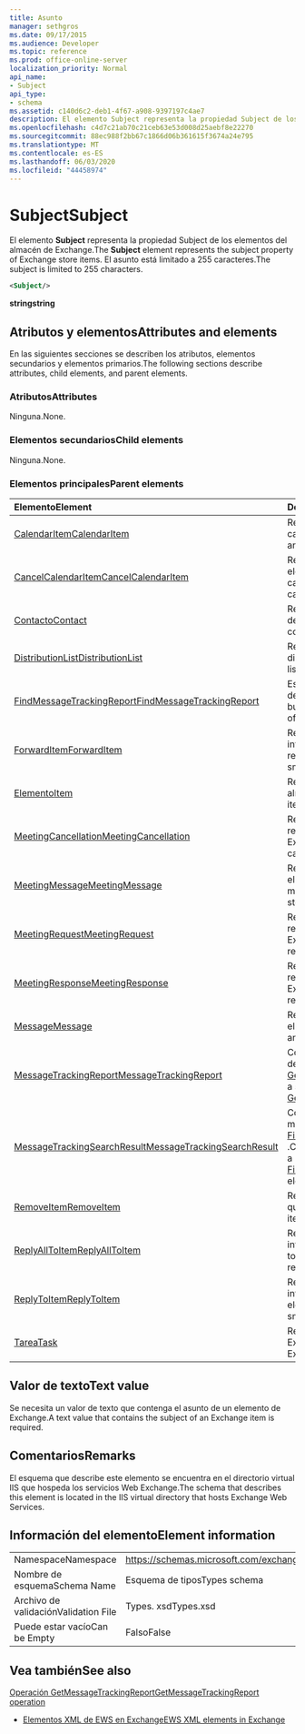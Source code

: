 ```yaml
---
title: Asunto
manager: sethgros
ms.date: 09/17/2015
ms.audience: Developer
ms.topic: reference
ms.prod: office-online-server
localization_priority: Normal
api_name:
- Subject
api_type:
- schema
ms.assetid: c140d6c2-deb1-4f67-a908-9397197c4ae7
description: El elemento Subject representa la propiedad Subject de los elementos del almacén de Exchange. El asunto está limitado a 255 caracteres.
ms.openlocfilehash: c4d7c21ab70c21ceb63e53d008d25aebf8e22270
ms.sourcegitcommit: 88ec988f2bb67c1866d06b361615f3674a24e795
ms.translationtype: MT
ms.contentlocale: es-ES
ms.lasthandoff: 06/03/2020
ms.locfileid: "44458974"
---
```

# <a name="subject"></a><span data-ttu-id="23387-104">Subject</span><span class="sxs-lookup"><span data-stu-id="23387-104">Subject</span></span>

<span data-ttu-id="23387-105">El elemento **Subject** representa la propiedad Subject de los elementos del almacén de Exchange.</span><span class="sxs-lookup"><span data-stu-id="23387-105">The **Subject** element represents the subject property of Exchange store items.</span></span> <span data-ttu-id="23387-106">El asunto está limitado a 255 caracteres.</span><span class="sxs-lookup"><span data-stu-id="23387-106">The subject is limited to 255 characters.</span></span> 
  
```XML
<Subject/>
```

 <span data-ttu-id="23387-107">**string**</span><span class="sxs-lookup"><span data-stu-id="23387-107">**string**</span></span>
## <a name="attributes-and-elements"></a><span data-ttu-id="23387-108">Atributos y elementos</span><span class="sxs-lookup"><span data-stu-id="23387-108">Attributes and elements</span></span>

<span data-ttu-id="23387-109">En las siguientes secciones se describen los atributos, elementos secundarios y elementos primarios.</span><span class="sxs-lookup"><span data-stu-id="23387-109">The following sections describe attributes, child elements, and parent elements.</span></span>
  
### <a name="attributes"></a><span data-ttu-id="23387-110">Atributos</span><span class="sxs-lookup"><span data-stu-id="23387-110">Attributes</span></span>

<span data-ttu-id="23387-111">Ninguna.</span><span class="sxs-lookup"><span data-stu-id="23387-111">None.</span></span>
  
### <a name="child-elements"></a><span data-ttu-id="23387-112">Elementos secundarios</span><span class="sxs-lookup"><span data-stu-id="23387-112">Child elements</span></span>

<span data-ttu-id="23387-113">Ninguna.</span><span class="sxs-lookup"><span data-stu-id="23387-113">None.</span></span>
  
### <a name="parent-elements"></a><span data-ttu-id="23387-114">Elementos principales</span><span class="sxs-lookup"><span data-stu-id="23387-114">Parent elements</span></span>

|<span data-ttu-id="23387-115">**Elemento**</span><span class="sxs-lookup"><span data-stu-id="23387-115">**Element**</span></span>|<span data-ttu-id="23387-116">**Descripción**</span><span class="sxs-lookup"><span data-stu-id="23387-116">**Description**</span></span>|
|:-----|:-----|
|[<span data-ttu-id="23387-117">CalendarItem</span><span class="sxs-lookup"><span data-stu-id="23387-117">CalendarItem</span></span>](calendaritem.md) <br/> |<span data-ttu-id="23387-118">Representa un elemento de calendario de Exchange.</span><span class="sxs-lookup"><span data-stu-id="23387-118">Represents an Exchange calendar item.</span></span>  <br/> |
|[<span data-ttu-id="23387-119">CancelCalendarItem</span><span class="sxs-lookup"><span data-stu-id="23387-119">CancelCalendarItem</span></span>](cancelcalendaritem.md) <br/> |<span data-ttu-id="23387-120">Representa un objeto de respuesta de elemento de calendario de cancelación.</span><span class="sxs-lookup"><span data-stu-id="23387-120">Represents a cancel calendar item response object.</span></span>  <br/> |
|[<span data-ttu-id="23387-121">Contacto</span><span class="sxs-lookup"><span data-stu-id="23387-121">Contact</span></span>](contact.md) <br/> |<span data-ttu-id="23387-122">Representa un elemento de contacto de Exchange.</span><span class="sxs-lookup"><span data-stu-id="23387-122">Represents an Exchange contact item.</span></span>  <br/> |
|[<span data-ttu-id="23387-123">DistributionList</span><span class="sxs-lookup"><span data-stu-id="23387-123">DistributionList</span></span>](distributionlist.md) <br/> |<span data-ttu-id="23387-124">Representa una lista de distribución.</span><span class="sxs-lookup"><span data-stu-id="23387-124">Represents a distribution list.</span></span>  <br/> |
|[<span data-ttu-id="23387-125">FindMessageTrackingReport</span><span class="sxs-lookup"><span data-stu-id="23387-125">FindMessageTrackingReport</span></span>](findmessagetrackingreport.md) <br/> |<span data-ttu-id="23387-126">Especifica los criterios para los tipos de mensajes que se van a buscar.</span><span class="sxs-lookup"><span data-stu-id="23387-126">Specifies criteria for the types of messages to find.</span></span>  <br/> |
|[<span data-ttu-id="23387-127">ForwardItem</span><span class="sxs-lookup"><span data-stu-id="23387-127">ForwardItem</span></span>](forwarditem.md) <br/> |<span data-ttu-id="23387-128">Representa un objeto de respuesta inteligente de elemento de reenvío.</span><span class="sxs-lookup"><span data-stu-id="23387-128">Represents a forward item smart response object.</span></span>  <br/> |
|[<span data-ttu-id="23387-129">Elemento</span><span class="sxs-lookup"><span data-stu-id="23387-129">Item</span></span>](item.md) <br/> |<span data-ttu-id="23387-130">Representa un elemento en el almacén de Exchange.</span><span class="sxs-lookup"><span data-stu-id="23387-130">Represents an item in the Exchange store.</span></span>  <br/> |
|[<span data-ttu-id="23387-131">MeetingCancellation</span><span class="sxs-lookup"><span data-stu-id="23387-131">MeetingCancellation</span></span>](meetingcancellation.md) <br/> |<span data-ttu-id="23387-132">Representa una cancelación de reunión en el almacén de Exchange.</span><span class="sxs-lookup"><span data-stu-id="23387-132">Represents a meeting cancellation in the Exchange store.</span></span>  <br/> |
|[<span data-ttu-id="23387-133">MeetingMessage</span><span class="sxs-lookup"><span data-stu-id="23387-133">MeetingMessage</span></span>](meetingmessage.md) <br/> |<span data-ttu-id="23387-134">Representa un mensaje de reunión en el almacén de Exchange.</span><span class="sxs-lookup"><span data-stu-id="23387-134">Represents a meeting message in the Exchange store.</span></span>  <br/> |
|[<span data-ttu-id="23387-135">MeetingRequest</span><span class="sxs-lookup"><span data-stu-id="23387-135">MeetingRequest</span></span>](meetingrequest.md) <br/> |<span data-ttu-id="23387-136">Representa una convocatoria de reunión en el almacén de Exchange.</span><span class="sxs-lookup"><span data-stu-id="23387-136">Represents a meeting request in the Exchange store.</span></span>  <br/> |
|[<span data-ttu-id="23387-137">MeetingResponse</span><span class="sxs-lookup"><span data-stu-id="23387-137">MeetingResponse</span></span>](meetingresponse.md) <br/> |<span data-ttu-id="23387-138">Representa una respuesta a una reunión en el almacén de Exchange.</span><span class="sxs-lookup"><span data-stu-id="23387-138">Represents a meeting response in the Exchange store.</span></span>  <br/> |
|[<span data-ttu-id="23387-139">Message</span><span class="sxs-lookup"><span data-stu-id="23387-139">Message</span></span>](message-ex15websvcsotherref.md) <br/> |<span data-ttu-id="23387-140">Representa un correo electrónico en el almacén de Exchange.</span><span class="sxs-lookup"><span data-stu-id="23387-140">Represents an e-mail in the Exchange store.</span></span>  <br/> |
|[<span data-ttu-id="23387-141">MessageTrackingReport</span><span class="sxs-lookup"><span data-stu-id="23387-141">MessageTrackingReport</span></span>](messagetrackingreport.md) <br/> |<span data-ttu-id="23387-142">Contiene un solo mensaje que se devuelve en una [operación GetMessageTrackingReport](getmessagetrackingreport-operation.md).</span><span class="sxs-lookup"><span data-stu-id="23387-142">Contains a single message that is returned in a [GetMessageTrackingReport operation](getmessagetrackingreport-operation.md).</span></span>  <br/> |
|[<span data-ttu-id="23387-143">MessageTrackingSearchResult</span><span class="sxs-lookup"><span data-stu-id="23387-143">MessageTrackingSearchResult</span></span>](messagetrackingsearchresult.md) <br/> |<span data-ttu-id="23387-144">Contiene un único resultado de mensaje para un elemento [FindMessageTrackingReportResponse](findmessagetrackingreportresponse.md) .</span><span class="sxs-lookup"><span data-stu-id="23387-144">Contains a single message result for a [FindMessageTrackingReportResponse](findmessagetrackingreportresponse.md) element.</span></span>  <br/> |
|[<span data-ttu-id="23387-145">RemoveItem</span><span class="sxs-lookup"><span data-stu-id="23387-145">RemoveItem</span></span>](removeitem.md) <br/> |<span data-ttu-id="23387-146">Representa un objeto de respuesta de quitar elemento.</span><span class="sxs-lookup"><span data-stu-id="23387-146">Represents a remove item response object.</span></span>  <br/> |
|[<span data-ttu-id="23387-147">ReplyAllToItem</span><span class="sxs-lookup"><span data-stu-id="23387-147">ReplyAllToItem</span></span>](replyalltoitem.md) <br/> |<span data-ttu-id="23387-148">Representa un objeto de respuesta inteligente responder a todos.</span><span class="sxs-lookup"><span data-stu-id="23387-148">Represents a reply-to-all smart response object.</span></span>  <br/> |
|[<span data-ttu-id="23387-149">ReplyToItem</span><span class="sxs-lookup"><span data-stu-id="23387-149">ReplyToItem</span></span>](replytoitem.md) <br/> |<span data-ttu-id="23387-150">Representa un objeto de respuesta inteligente de respuesta a elemento.</span><span class="sxs-lookup"><span data-stu-id="23387-150">Represents a reply-to-item smart response object.</span></span>  <br/> |
|[<span data-ttu-id="23387-151">Tarea</span><span class="sxs-lookup"><span data-stu-id="23387-151">Task</span></span>](task.md) <br/> |<span data-ttu-id="23387-152">Representa una tarea del almacén de Exchange.</span><span class="sxs-lookup"><span data-stu-id="23387-152">Represents a task in the Exchange store.</span></span>  <br/> |
   
## <a name="text-value"></a><span data-ttu-id="23387-153">Valor de texto</span><span class="sxs-lookup"><span data-stu-id="23387-153">Text value</span></span>

<span data-ttu-id="23387-154">Se necesita un valor de texto que contenga el asunto de un elemento de Exchange.</span><span class="sxs-lookup"><span data-stu-id="23387-154">A text value that contains the subject of an Exchange item is required.</span></span>
  
## <a name="remarks"></a><span data-ttu-id="23387-155">Comentarios</span><span class="sxs-lookup"><span data-stu-id="23387-155">Remarks</span></span>

<span data-ttu-id="23387-156">El esquema que describe este elemento se encuentra en el directorio virtual IIS que hospeda los servicios Web Exchange.</span><span class="sxs-lookup"><span data-stu-id="23387-156">The schema that describes this element is located in the IIS virtual directory that hosts Exchange Web Services.</span></span>
  
## <a name="element-information"></a><span data-ttu-id="23387-157">Información del elemento</span><span class="sxs-lookup"><span data-stu-id="23387-157">Element information</span></span>

|||
|:-----|:-----|
|<span data-ttu-id="23387-158">Namespace</span><span class="sxs-lookup"><span data-stu-id="23387-158">Namespace</span></span>  <br/> |https://schemas.microsoft.com/exchange/services/2006/types  <br/> |
|<span data-ttu-id="23387-159">Nombre de esquema</span><span class="sxs-lookup"><span data-stu-id="23387-159">Schema Name</span></span>  <br/> |<span data-ttu-id="23387-160">Esquema de tipos</span><span class="sxs-lookup"><span data-stu-id="23387-160">Types schema</span></span>  <br/> |
|<span data-ttu-id="23387-161">Archivo de validación</span><span class="sxs-lookup"><span data-stu-id="23387-161">Validation File</span></span>  <br/> |<span data-ttu-id="23387-162">Types. xsd</span><span class="sxs-lookup"><span data-stu-id="23387-162">Types.xsd</span></span>  <br/> |
|<span data-ttu-id="23387-163">Puede estar vacío</span><span class="sxs-lookup"><span data-stu-id="23387-163">Can be Empty</span></span>  <br/> |<span data-ttu-id="23387-164">Falso</span><span class="sxs-lookup"><span data-stu-id="23387-164">False</span></span>  <br/> |
   
## <a name="see-also"></a><span data-ttu-id="23387-165">Vea también</span><span class="sxs-lookup"><span data-stu-id="23387-165">See also</span></span>



[<span data-ttu-id="23387-166">Operación GetMessageTrackingReport</span><span class="sxs-lookup"><span data-stu-id="23387-166">GetMessageTrackingReport operation</span></span>](getmessagetrackingreport-operation.md)


- [<span data-ttu-id="23387-167">Elementos XML de EWS en Exchange</span><span class="sxs-lookup"><span data-stu-id="23387-167">EWS XML elements in Exchange</span></span>](ews-xml-elements-in-exchange.md)

